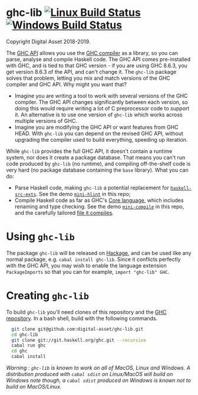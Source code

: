 # ghc-lib [![Linux Build Status](https://img.shields.io/travis/digital-asset/ghc-lib/master.svg?label=Linux%20%26%20Mac%20builds)](https://travis-ci.org/digital-asset/ghc-lib)  [![Windows Build Status](https://img.shields.io/appveyor/ci/shayne-fletcher-da/ghc-lib/master.svg?label=Windows%20build)](https://ci.appveyor.com/project/shayne-fletcher-da/ghc-lib)
Copyright Digital Asset 2018-2019.

The [GHC API](https://hackage.haskell.org/package/ghc) allows you use the [GHC compiler](https://www.haskell.org/ghc/) as a library, so you can parse, analyse and compile Haskell code. The GHC API comes pre-installed with GHC, and is tied to that GHC version - if you are using GHC 8.6.3, you get version 8.6.3 of the API, and can't change it. The `ghc-lib` package solves that problem, letting you mix and match versions of the GHC compiler and GHC API. Why might you want that?

* Imagine you are writing a tool to work with several versions of the GHC compiler. The GHC API changes significantly between each version, so doing this would require writing a lot of C preprocessor code to support it. An alternative is to use one version of `ghc-lib` which works across multiple versions of GHC.
* Imagine you are modifying the GHC API or want features from GHC HEAD. With `ghc-lib` you can depend on the revised GHC API, without upgrading the compiler used to build everything, speeding up iteration.

While `ghc-lib` provides the full GHC API, it doesn't contain a runtime system, nor does it create a package database. That means you can't run code produced by `ghc-lib` (no runtime), and compiling off-the-shelf code is very hard (no package database containing the `base` library). What you can do:

* Parse Haskell code, making `ghc-lib` a potential replacement for [`haskell-src-exts`](https://hackage.haskell.org/package/haskell-src-exts). See the demo [`mini-hlint`](https://github.com/digital-asset/ghc-lib/blob/master/examples/mini-hlint/src/Main.hs) in this repo;
* Compile Haskell code as far as GHC's [Core language](https://ghc.haskell.org/trac/ghc/wiki/Commentary/Compiler/CoreSynType), which includes renaming and type checking. See the demo [`mini-compile`](https://github.com/digital-asset/ghc-lib/blob/master/examples/mini-compile/src/Main.hs) in this repo, and the carefully tailored [file it compiles](https://github.com/digital-asset/ghc-lib/blob/master/examples/mini-compile/test/MiniCompileTest.hs).

# Using `ghc-lib`

The package `ghc-lib` will be released on [Hackage](https://hackage.haskell.org/), and can be used like any normal package, e.g. `cabal install ghc-lib`. Since it conflicts perfectly with the GHC API, you may wish to enable the language extension `PackageImports` so that you can for example, `import "ghc-lib" GHC`.

# Creating `ghc-lib`

To build `ghc-lib` you'll need clones of this repository and the [GHC repository](https://git.haskell.org). In a bash shell, build with the following commands.
```bash
  git clone git@github.com:digital-asset/ghc-lib.git
  cd ghc-lib
  git clone git://git.haskell.org/ghc.git --recursive
  cabal run ghc
  cd ghc
  cabal install
```
*Warning : `ghc-lib` is known to work on all of MacOS, Linux and Windows. A distribution produced with `cabal sdist` on Linux/MacOS will build on Windows note though, a `cabal sdist` produced on Windows is known not to build on MacOS/Linux.*
